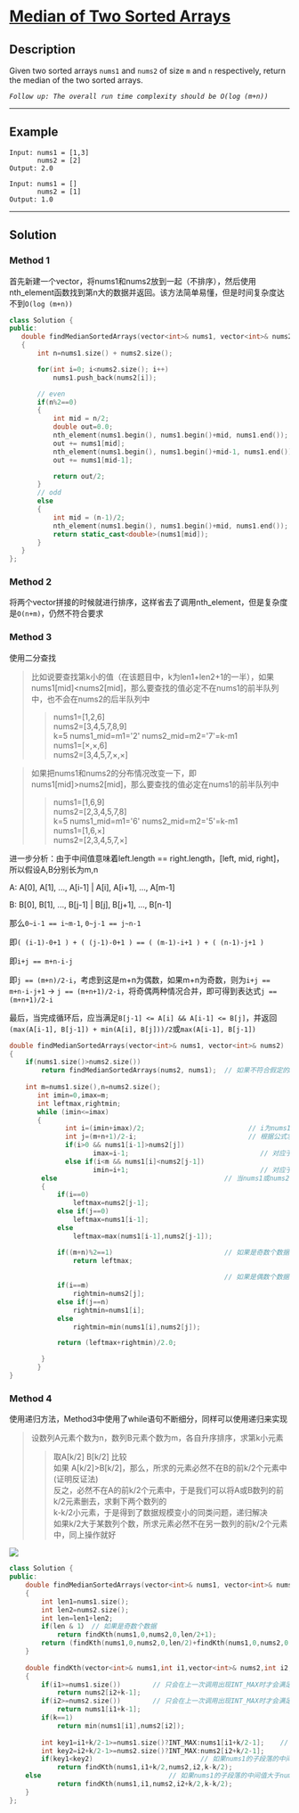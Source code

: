 # [Median of Two Sorted Arrays](https://leetcode.com/problems/median-of-two-sorted-arrays/)

## Description
Given two sorted arrays `nums1` and `nums2` of size `m` and `n` respectively, return the median of the two sorted arrays.

*`Follow up: The overall run time complexity should be O(log (m+n))`*

 ---
 ## Example
 ```
 Input: nums1 = [1,3]
        nums2 = [2]
 Output: 2.0
 ```
 ```
 Input: nums1 = []
        nums2 = [1]
 Output: 1.0
 ```
 
 ---
 ## Solution
 ### Method 1
 首先新建一个vector，将nums1和nums2放到一起（不排序），然后使用nth_element函数找到第n大的数据并返回。该方法简单易懂，但是时间复杂度达不到`O(log (m+n))`
 ```c++
class Solution {
public:
    double findMedianSortedArrays(vector<int>& nums1, vector<int>& nums2) 
    {
        int n=nums1.size() + nums2.size();

        for(int i=0; i<nums2.size(); i++)
            nums1.push_back(nums2[i]);

        // even
        if(n%2==0)
        {
            int mid = n/2;
            double out=0.0;
            nth_element(nums1.begin(), nums1.begin()+mid, nums1.end());
            out += nums1[mid];
            nth_element(nums1.begin(), nums1.begin()+mid-1, nums1.end());
            out += nums1[mid-1];

            return out/2;
        }
        // odd
        else
        {
            int mid = (n-1)/2;
            nth_element(nums1.begin(), nums1.begin()+mid, nums1.end());
            return static_cast<double>(nums1[mid]);
        }
    }
};
 ```
 
### Method 2
将两个vector拼接的时候就进行排序，这样省去了调用nth_element，但是复杂度是`O(n+m)`，仍然不符合要求
 
### Method 3
使用二分查找
> 比如说要查找第k小的值（在该题目中，k为len1+len2+1的一半），如果nums1[mid]<nums2[mid]，那么要查找的值必定不在nums1的前半队列中，也不会在nums2的后半队列中
>> nums1=[1,2,6]<br/>
>> nums2=[3,4,5,7,8,9]<br/>
>> k=5    nums1_mid=m1='2'    nums2_mid=m2='7'=k-m1<br/>
>> nums1=[×,×,6]<br/>
>> nums2=[3,4,5,7,×,×]<br/>

> 如果把nums1和nums2的分布情况改变一下，即nums1[mid]>nums2[mid]，那么要查找的值必定在nums1的前半队列中
>> nums1=[1,6,9]<br/>
>> nums2=[2,3,4,5,7,8]<br/>
>> k=5    nums1_mid=m1='6'    nums2_mid=m2='5'=k-m1<br/>
>> nums1=[1,6,×]<br/>
>> nums2=[2,3,4,5,7,×]<br/>

进一步分析：由于中间值意味着left.length == right.length，[left, mid, right]，所以假设A,B分别长为m,n

A: A[0], A[1], ..., A[i-1] | A[i], A[i+1], ..., A[m-1]

B: B[0], B[1], ..., B[j-1] | B[j], B[j+1], ..., B[n-1]

那么`0~i-1 == i~m-1`, `0~j-1 == j~n-1`

即`( (i-1)-0+1 ) + ( (j-1)-0+1 ) == ( (m-1)-i+1 ) + ( (n-1)-j+1 )`

即`i+j == m+n-i-j`

即`j == (m+n)/2-i`，考虑到这是m+n为偶数，如果m+n为奇数，则为`i+j == m+n-i-j+1` -> `j == (m+n+1)/2-i`，将奇偶两种情况合并，即可得到表达式`j == (m+n+1)/2-i`

最后，当完成循环后，应当满足`B[j-1] <= A[i] && A[i-1] <= B[j]`，并返回`(max(A[i-1], B[j-1]) + min(A[i], B[j]))/2`或`max(A[i-1], B[j-1])`

```c++
double findMedianSortedArrays(vector<int>& nums1, vector<int>& nums2) 
{
    if(nums1.size()>nums2.size())
        return findMedianSortedArrays(nums2, nums1);  // 如果不符合假定的m<n，则将两者交换顺序
	
    int m=nums1.size(),n=nums2.size();
	   int imin=0,imax=m;
	   int leftmax,rightmin;
	   while (imin<=imax)
	   {
		      int i=(imin+imax)/2;                          // i为nums1的中间值
		      int j=(m+n+1)/2-i;                            // 根据公式求出的j
		      if(i>0 && nums1[i-1]>nums2[j])
			         imax=i-1;                                 // 对应于上述分析的第一种情况，取nums1的左侧
		      else if(i<m && nums1[i]<nums2[j-1])
			         imin=i+1;                                 // 对应于上述分析的第二种情况，取nums1的右侧
        else                                          // 当nums1或nums2只剩下一个元素的时候，执行下面的语句
        {
            if(i==0)                              
                leftmax=nums2[j-1];
            else if(j==0)                         
                leftmax=nums1[i-1]; 
            else                                  
                leftmax=max(nums1[i-1],nums2[j-1]);

            if((m+n)%2==1)                            // 如果是奇数个数据，直接返回Leftmax
                return leftmax;
			                                      
                                                      // 如果是偶数个数据，则还需要求出rightmin再返回两者均值
            if(i==m)
                rightmin=nums2[j];
            else if(j==n)
                rightmin=nums1[i];
            else
                rightmin=min(nums1[i],nums2[j]);

            return (leftmax+rightmin)/2.0;

        }
	   }
}
```

### Method 4
使用递归方法，Method3中使用了while语句不断细分，同样可以使用递归来实现

> 设数列A元素个数为n，数列B元素个数为m，各自升序排序，求第k小元素
>> 取A[k/2] B[k/2] 比较<br/>
>> 如果 A[k/2]>B[k/2]，那么，所求的元素必然不在B的前k/2个元素中(证明反证法)<br/>
>> 反之，必然不在A的前k/2个元素中，于是我们可以将A或B数列的前k/2元素删去，求剩下两个数列的<br/>
>> k-k/2小元素，于是得到了数据规模变小的同类问题，递归解决<br/>
>> 如果k/2大于某数列个数，所求元素必然不在另一数列的前k/2个元素中，同上操作就好

<img src="https://i.loli.net/2020/10/24/uXOFSQh81rH5Doa.jpg" >

```c++
class Solution {
public:
    double findMedianSortedArrays(vector<int>& nums1, vector<int>& nums2) 
    {
        int len1=nums1.size();
        int len2=nums2.size();
        int len=len1+len2;
        if(len & 1）	// 如果是奇数个数据
            return findKth(nums1,0,nums2,0,len/2+1);
        return (findKth(nums1,0,nums2,0,len/2)+findKth(nums1,0,nums2,0,len/2+1))/2;
    }
 
    double findKth(vector<int>& nums1,int i1,vector<int>& nums2,int i2,int k)
    {
        if(i1>=nums1.size())		// 只会在上一次调用出现INT_MAX时才会满足条件，或者是该序列已经被遍历过了
            return nums2[i2+k-1];
        if(i2>=nums2.size())		// 只会在上一次调用出现INT_MAX时才会满足条件，或者是该序列已经被遍历过了
            return nums1[i1+k-1];
        if(k==1)
            return min(nums1[i1],nums2[i2]);
 
        int key1=i1+k/2-1>=nums1.size()?INT_MAX:nums1[i1+k/2-1];	// 下一轮的序列是否足够长
        int key2=i2+k/2-1>=nums2.size()?INT_MAX:nums2[i2+k/2-1];
        if(key1<key2)							// 如果nums1的子段落的中间值仍然小于nums2的子段落的中间值，则删除nums1的子段落的前面一半，只需讨论后面的一半
            return findKth(nums1,i1+k/2,nums2,i2,k-k/2);
	else								// 如果nums1的子段落的中间值大于nums2的子段落的中间值，则删除nums2的子段落的前面一半，只需讨论后面的一半
            return findKth(nums1,i1,nums2,i2+k/2,k-k/2);
    }
};
```
